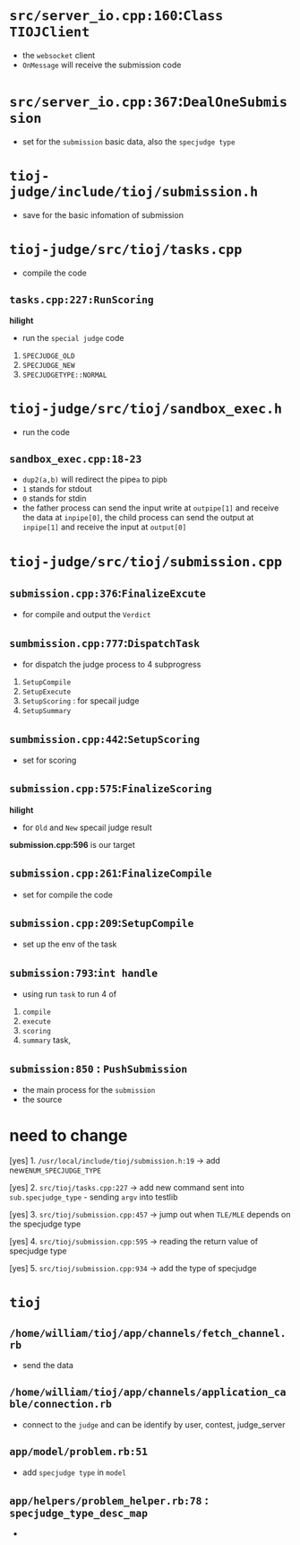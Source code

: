 
# `src/server_io.cpp:160`:`Class TIOJClient`
- the `websocket` client
- `OnMessage` will receive the submission code

# `src/server_io.cpp:367`:`DealOneSubmission`
- set for the `submission` basic data, also the `specjudge type`



# `tioj-judge/include/tioj/submission.h`
- save for the basic infomation of submission

# `tioj-judge/src/tioj/tasks.cpp`
- compile the code

## `tasks.cpp:227:RunScoring`
**hilight**
- run the `special judge` code
1. `SPECJUDGE_OLD`
2. `SPECJUDGE_NEW`
3. `SPECJUDGETYPE::NORMAL`

# `tioj-judge/src/tioj/sandbox_exec.h`
- run the code

## `sandbox_exec.cpp:18-23`
- `dup2(a,b)` will redirect the pipe`a` to pip`b`
- `1` stands for stdout
- `0` stands for stdin
- the father process can send the input write at `outpipe[1]`
and receive the data at `inpipe[0]`, 
the child process can send the output at `inpipe[1]` and receive the input at `output[0]`

# `tioj-judge/src/tioj/submission.cpp`
## `submission.cpp:376`:`FinalizeExcute`
- for compile and output the `Verdict`

## `sumbmission.cpp:777`:`DispatchTask`
- for dispatch the judge process to 4 subprogress
1. `SetupCompile`
2. `SetupExecute`
3. `SetupScoring` : for specail judge
4. `SetupSummary`


## `sumbmission.cpp:442`:`SetupScoring`

- set for scoring 

## `submission.cpp:575`:`FinalizeScoring`
**hilight**
- for `Old` and `New` specail judge result

**submission.cpp:596** is our target


## `submission.cpp:261`:`FinalizeCompile`
- set for compile the code

## `submission.cpp:209`:`SetupCompile`
- set up the env of the task




## `submission:793`:`int handle`
- using run `task` to run 4 of
1. `compile`
2. `execute`
3. `scoring`
4. `summary`
task,

## `submission:850` : `PushSubmission`
- the main process for the `submission`
- the source 




# need to change

[yes] 1. `/usr/local/include/tioj/submission.h:19` -> add new`ENUM_SPECJUDGE_TYPE`

[yes] 2. `src/tioj/tasks.cpp:227` -> add new command sent into `sub.specjudge_type`
    - sending `argv` into testlib

[yes] 3. `src/tioj/submission.cpp:457` -> jump out when `TLE/MLE` depends on the specjudge type

[yes] 4. `src/tioj/submission.cpp:595` -> reading the return value of specjudge type

[yes] 5. `src/tioj/submission.cpp:934` -> add the type of specjudge


# `tioj`

## `/home/william/tioj/app/channels/fetch_channel.rb`

- send the data

## `/home/william/tioj/app/channels/application_cable/connection.rb`

- connect to the `judge` and can be identify by user, contest, judge_server


## `app/model/problem.rb:51`

- add `specjudge type` in `model`

## `app/helpers/problem_helper.rb:78` : `specjudge_type_desc_map`

- 

